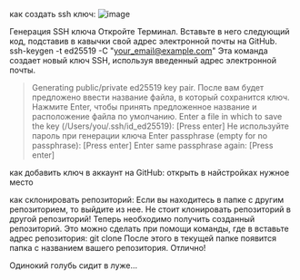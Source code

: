 как создать ssh ключ:
![image](https://github.com/marychernoguz/Chernoguz/assets/145379924/8bc163f4-97dd-4720-bf5c-87bd73b85adc)

Генерация SSH ключа
Откройте Терминал. Вставьте в него следующий код, подставив в кавычки свой адрес электронной почты на GitHub.
ssh-keygen -t ed25519 -C "your_email@example.com"
Эта команда создает новый ключ SSH, используя введенный адрес электронной почты.
> Generating public/private ed25519 key pair.
После вам будет предложено ввести название файла, в который сохранится ключ. Нажмите Enter, чтобы принять предложенное название и
расположение файла по умолчанию.
> Enter a file in which to save the key (/Users/you/.ssh/id_ed25519): [Press enter]
Не используйте пароль при генерации ключа
> Enter passphrase (empty for no passphrase): [Press enter]
> Enter same passphrase again: [Press enter]

как добавить ключ в аккаунт на GitHub:
открыть в найстройках нужное место

как склонировать репозиторий:
Если вы находитесь в папке с другим репозиторием, то выйдите из нее. Не стоит клонировать репозиторий в другой репозиторий!
Теперь необходимо получить созданный репозиторий. Это можно сделать при помощи команды, где в <url> вставьте адрес репозитория:
git clone <url>
После этого в текущей папке появится папка с названием вашего репозитория. Отлично!

Одинокий голубь сидит в луже...
